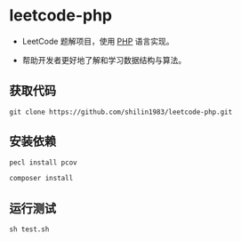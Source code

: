 # leetcode-php

- LeetCode 题解项目，使用 [PHP](https://www.php.net/) 语言实现。

- 帮助开发者更好地了解和学习数据结构与算法。

## 获取代码

```git
git clone https://github.com/shilin1983/leetcode-php.git
```

## 安装依赖

```bash
pecl install pcov
```

```bash
composer install
```

## 运行测试

```shell
sh test.sh
```
